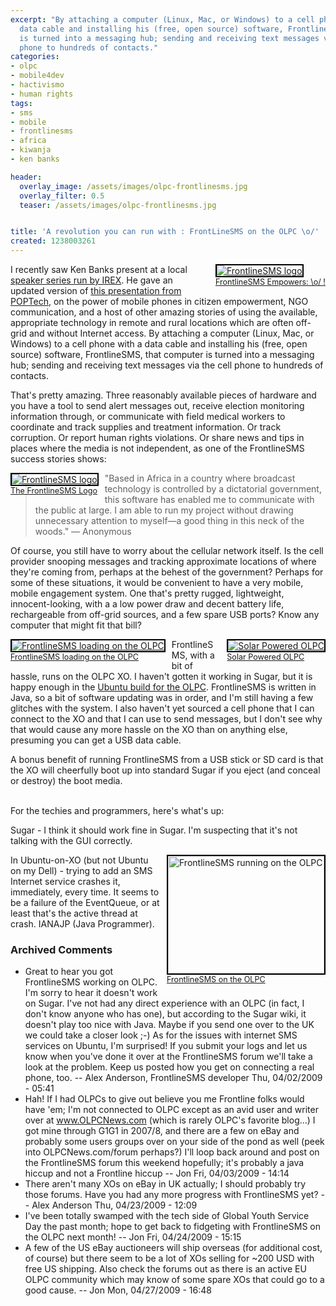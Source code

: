 ```yaml
---
excerpt: "By attaching a computer (Linux, Mac, or Windows) to a cell phone with a
  data cable and installing his (free, open source) software, FrontlineSMS, that computer
  is turned into a messaging hub; sending and receiving text messages via the cell
  phone to hundreds of contacts."
categories:
- olpc
- mobile4dev
- hactivismo
- human rights
tags:
- sms
- mobile
- frontlinesms
- africa
- kiwanja
- ken banks

header:
  overlay_image: /assets/images/olpc-frontlinesms.jpg
  overlay_filter: 0.5
  teaser: /assets/images/olpc-frontlinesms.jpg


title: 'A revolution you can run with : FrontLineSMS on the OLPC \o/'
created: 1238003261
---
```

<div style="float: right; margin-left: 10px; margin-bottom: 10px;"><a href="http://www.flickr.com/photos/kiwanja/"><img alt="FrontlineSMS logo" src="http://farm4.static.flickr.com/3101/3170328164_5508f9f57d_m.jpg" style="border: 2px solid rgb(0, 0, 0);" /><br /><span style="font-size: 0.9em; margin-top: 0px;">FrontlineSMS Empowers: \o/ !</span></a></div> I recently saw Ken Banks present at a local <a href="http://www.irex.org/programs/techseries/summaries/0319_banks.asp">speaker series run by IREX</a>.  He gave an updated version of <a href="http://frontlinesms.ning.com/video/video/show?id=2052630:Video:8971">this presentation from POPTech</a>, on the power of mobile phones in citizen empowerment, NGO communication, and a host of other amazing stories of using the available, appropriate technology in remote and rural locations which are often off-grid and without Internet access.  By attaching a computer (Linux, Mac, or Windows) to a cell phone with a data cable and installing his (free, open source) software, FrontlineSMS, that computer is turned into a messaging hub; sending and receiving text messages via the cell phone to hundreds of contacts.

That's pretty amazing.  Three reasonably available pieces of hardware and you have a tool to send alert messages out, receive election monitoring information through, or communicate with field medical workers to coordinate and track supplies and treatment information.  Or track corruption.  Or report human rights violations.  Or share news and tips in places where the media is not independent, as one of the FrontlineSMS success stories shows:

<div style="float: left; margin-right: 10px; margin-bottom: 10px;"><a href="http://www.flickr.com/photos/kiwanja/"><img alt="FrontlineSMS logo" src="http://farm4.static.flickr.com/3108/3169852589_e32609067b_o.jpg" style="border: 2px solid rgb(0, 0, 0);" /><br /><span style="font-size: 0.9em; margin-top: 0px;">The FrontlineSMS Logo</span></a></div> <blockquote>"Based in Africa in a country where broadcast technology is controlled by a dictatorial government, this software has enabled me to communicate with the public at large. I am able to run my project without drawing unnecessary attention to myself—a good thing in this neck of the woods."
— Anonymous</blockquote>

Of course, you still have to worry about the cellular network itself.  Is the cell provider snooping messages and tracking approximate locations of where they're coming from, perhaps at the behest of the government?  Perhaps for some of these situations, it would be convenient to have a very mobile, mobile engagement system.  One that's pretty rugged, lightweight, innocent-looking, with a a low power draw and decent battery life, rechargeable from off-grid sources, and a few spare USB ports?
Know any computer that might fit that bill?
<div style="float: right; margin-left: 10px; margin-bottom: 10px;"><a href="http://www.flickr.com/photos/joncamfield/2600960763/" title="Solar Powered OLPC"><img src="http://farm4.static.flickr.com/3003/2600960763_078f525c11_m.jpg" alt="Solar Powered OLPC" style="border: 2px solid rgb(0, 0, 0);" /><br /><span style="font-size: 0.9em; margin-top: 0px;">Solar Powered OLPC</span></a></div>

<div style="float: left; margin-right: 10px; margin-bottom: 10px;"><a href="http://www.flickr.com/photos/joncamfield/3404569960/" title="FrontlineSMS loading on the OLPC by joncamfield, on Flickr"><img src="http://farm4.static.flickr.com/3539/3404569960_bdf8b05505_o.jpg" alt="FrontlineSMS loading on the OLPC" style="border: 2px solid rgb(0, 0, 0);" /><br /><span style="font-size: 0.9em; margin-top: 0px;">FrontlineSMS loading on the OLPC</span></a></div> FrontlineSMS, with a bit of hassle, runs on the OLPC XO.  I haven't gotten it working in Sugar, but it is happy enough in the <a href="http://www.olpcnews.com/forum/index.php?topic=4053">Ubuntu build for the OLPC</a>.  FrontlineSMS is written in Java, so a bit of software updating was in order, and I'm still having a few glitches with the system.  I also haven't yet sourced a cell phone that I can connect to the XO and that I can use to send messages, but I don't see why that would cause any more hassle on the XO than on anything else, presuming you can get a USB data cable.

A bonus benefit of running FrontlineSMS from a USB stick or SD card is that the XO will cheerfully boot up into standard Sugar if you eject (and conceal or destroy) the boot media.

<br clear="all" />For the techies and programmers, here's what's up:

Sugar - I think it should work fine in Sugar.  I'm suspecting that it's not talking with the GUI correctly.

<div style="float: right; margin-left: 10px; margin-bottom: 10px;"><a href="http://www.flickr.com/photos/joncamfield/3403759601/" title="FrontlineSMS running on the OLPC by joncamfield, on Flickr"><img src="http://farm4.static.flickr.com/3423/3403759601_07a726acd1.jpg" width="250" height="188" alt="FrontlineSMS running on the OLPC" style="border: 2px solid rgb(0, 0, 0);" /><br /><span style="font-size: 0.9em; margin-top: 0px;">FrontlineSMS on the OLPC</span></a></div>
In Ubuntu-on-XO (but not Ubuntu on my Dell) - trying to add an SMS Internet service crashes it, immediately, every time.  It seems to be a failure of the EventQueue, or at least that's the active thread at crash.  IANAJP (Java Programmer).


### Archived Comments

* Great to hear you got FrontlineSMS working on OLPC. I'm sorry to hear it doesn't work on Sugar. I've not had any direct experience with an OLPC (in fact, I don't know anyone who has one), but according to the Sugar wiki, it doesn't play too nice with Java. Maybe if you send one over to the UK we could take a closer look ;-) As for the issues with internet SMS services on Ubuntu, I'm surprised! If you submit your logs and let us know when you've done it over at the FrontlineSMS forum we'll take a look at the problem. Keep us posted how you get on connecting a real phone, too. -- Alex Anderson, FrontlineSMS developer Thu, 04/02/2009 - 05:41
 * Hah! If I had OLPCs to give out believe you me Frontline folks would have 'em; I'm not connected to OLPC except as an avid user and writer over at www.OLPCNews.com (which is rarely OLPC's favorite blog...) I got mine through G1G1 in 2007/8, and there are a few on eBay and probably some users groups over on your side of the pond as well (peek into OLPCNews.com/forum perhaps?) I'll loop back around and post on the FrontlineSMS forum this weekend hopefully; it's probably a java hiccup and not a Frontline hiccup -- Jon Fri, 04/03/2009 - 14:14
 *  There aren't many XOs on eBay in UK actually; I should probably try those forums. Have you had any more progress with FrontlineSMS yet? -- Alex Anderson Thu, 04/23/2009 - 12:09
 * I've been totally swamped with the tech side of Global Youth Service Day the past month; hope to get back to fidgeting with FrontlineSMS on the OLPC next month! -- Jon Fri, 04/24/2009 - 15:15
  * A few of the US eBay auctioneers will ship overseas (for additional cost, of course) but there seem to be a lot of XOs selling for ~200 USD with free US shipping. Also check the forums out as there is an active EU OLPC community which may know of some spare XOs that could go to a good cause. -- Jon Mon, 04/27/2009 - 16:48
